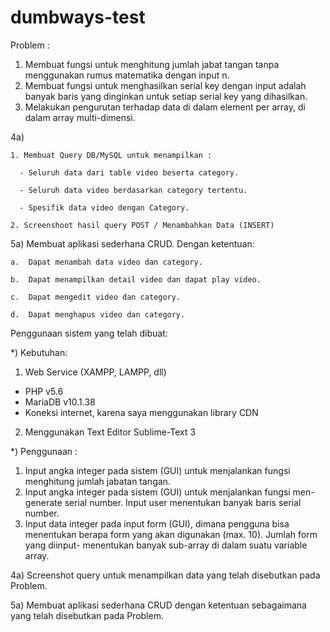 # dumbways-test

Problem :
1) Membuat fungsi untuk menghitung jumlah jabat tangan tanpa menggunakan rumus matematika dengan input n. 
2) Membuat fungsi untuk menghasilkan serial key dengan input adalah banyak baris yang dinginkan untuk setiap serial key yang dihasilkan.
3) Melakukan pengurutan terhadap data di dalam element per array, di dalam array multi-dimensi.


4a) 
      
    1. Membuat Query DB/MySQL untuk menampilkan :

      - Seluruh data dari table video beserta category.
      
      - Seluruh data video berdasarkan category tertentu.
      
      - Spesifik data video dengan Category.
      
    2. Screenshoot hasil query POST / Menambahkan Data (INSERT)
    

5a) Membuat aplikasi sederhana CRUD. Dengan ketentuan:

    a.  Dapat menambah data video dan category.
    
    b.  Dapat menampilkan detail video dan dapat play video.
    
    c.  Dapat mengedit video dan category.
    
    d.  Dapat menghapus video dan category.

Penggunaan sistem yang telah dibuat:

*) Kebutuhan:
  1) Web Service (XAMPP, LAMPP, dll)
   - PHP v5.6
   - MariaDB v10.1.38
   - Koneksi internet, karena saya menggunakan library CDN
  2) Menggunakan Text Editor Sublime-Text 3

*) Penggunaan :
  1) Input angka integer pada sistem (GUI) untuk menjalankan fungsi menghitung jumlah jabatan tangan.
  2) Input angka integer pada sistem (GUI) untuk menjalankan fungsi men-generate serial number. Input user menentukan banyak baris serial number.
  3) Input data integer pada input form (GUI), dimana pengguna bisa menentukan berapa form yang akan digunakan (max. 10). Jumlah form yang diinput- 
     menentukan banyak sub-array di dalam suatu variable array.
     
  4a) Screenshot query untuk menampilkan data yang telah disebutkan pada Problem.
  
  5a) Membuat aplikasi sederhana CRUD dengan ketentuan sebagaimana yang telah disebutkan pada Problem.

